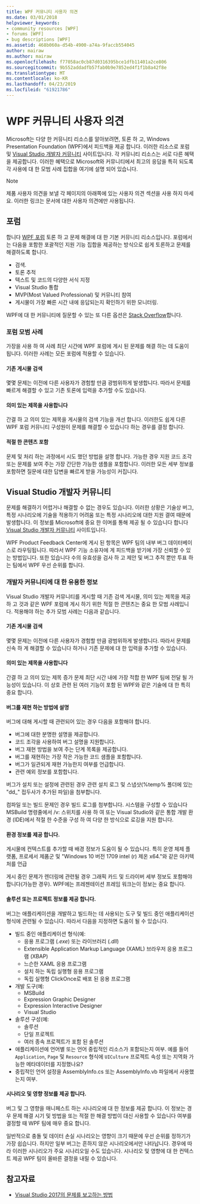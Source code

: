 ```yaml
---
title: WPF 커뮤니티 사용자 의견
ms.date: 03/01/2018
helpviewer_keywords:
- community resources [WPF]
- forums [WPF]
- bug descriptions [WPF]
ms.assetid: 468b060a-d54b-4900-a74a-9faccb554045
author: mairaw
ms.author: mairaw
ms.openlocfilehash: f77058ac0cb87d0316395bce1dfb11401a2ce806
ms.sourcegitcommit: 9b552addadfb57fab0b9e7852ed4f1f1b8a42f8e
ms.translationtype: MT
ms.contentlocale: ko-KR
ms.lasthandoff: 04/23/2019
ms.locfileid: "61921786"
---
```

# <a name="wpf-community-feedback"></a>WPF 커뮤니티 사용자 의견

Microsoft는 다양 한 커뮤니티 리소스를 알아보려면, 토론 하 고, Windows Presentation Foundation (WPF)에서 피드백을 제공 합니다. 이러한 리소스로 포럼 및 [Visual Studio 개발자 커뮤니티](https://developercommunity.visualstudio.com/) 사이트입니다. 각 커뮤니티 리소스는 서로 다른 혜택을 제공합니다. 이러한 혜택으로 Microsoft와 커뮤니티에서 최고의 응답을 특히 되도록 각 사용에 대 한 모범 사례 집합을 여기에 설명 되어 있습니다.

> [!NOTE]
> 제품 사용자 의견을 보낼 각 페이지의 아래쪽에 있는 사용자 의견 섹션을 사용 하지 마세요. 이러한 링크는 문서에 대한 사용자 의견에만 사용됩니다.

## <a name="forums"></a>포럼

합니다 [WPF 포럼](https://social.msdn.microsoft.com/Forums/vstudio/en-US/home?forum=wpf) 토론 하 고 문제 해결에 대 한 기본 커뮤니티 리소스입니다. 포럼에서는 다음을 포함한 포괄적인 지원 기능 집합을 제공하는 방식으로 쉽게 토론하고 문제를 해결하도록 합니다.

- 검색.
- 토론 추적
- 텍스트 및 코드의 다양한 서식 지정
- Visual Studio 통합
- MVP(Most Valued Professional) 및 커뮤니티 참여
- 게시물이 가장 빠른 시간 내에 응답되는지 확인하기 위한 모니터링.

WPF에 대 한 커뮤니티에 질문할 수 있는 또 다른 옵션은 [Stack Overflow](https://stackoverflow.com/questions/tagged/wpf)합니다.

### <a name="forum-best-practices"></a>포럼 모범 사례

가장을 사용 하 여 사례 최단 시간에 WPF 포럼에 게시 된 문제를 해결 하는 데 도움이 됩니다. 이러한 사례는 모든 포럼에 적용할 수 있습니다.

#### <a name="search-existing-posts"></a>기존 게시물 검색

몇몇 문제는 이전에 다른 사용자가 경험할 만큼 광범위하게 발생합니다. 따라서 문제를 빠르게 해결할 수 있고 기존 토론에 입력을 추가할 수도 있습니다.

#### <a name="use-meaningful-titles"></a>의미 있는 제목을 사용합니다

간결 하 고 의미 있는 제목을 게시물의 검색 기능을 개선 합니다. 이러한도 쉽게 다른 WPF 포럼 커뮤니티 구성원이 문제를 해결할 수 있습니다 하는 경우를 결정 합니다.

#### <a name="include-appropriate-content"></a>적절 한 콘텐츠 포함

문제 및 처리 하는 과정에서 시도 했던 방법을 설명 합니다. 가능한 경우 지원 코드 조각 또는 문제를 보여 주는 가장 간단한 가능한 샘플을 포함합니다. 이러한 모든 세부 정보를 포함하면 질문에 대한 답변을 빠르게 받을 가능성이 커집니다.

## <a name="visual-studio-developer-community"></a>Visual Studio 개발자 커뮤니티

문제를 해결하기 어렵거나 해결할 수 없는 경우도 있습니다. 이러한 상황은 기술상 버그, 특정 시나리오에 기술을 적용하기 어려움 또는 특정 시나리오에 대한 지원 결여 때문에 발생합니다. 이 정보를 Microsoft에 중요 한 이며를 통해 제공 될 수 있습니다 합니다 [Visual Studio 개발자 커뮤니티](https://developercommunity.visualstudio.com/) 사이트입니다.

WPF Product Feedback Center에 게시 된 항목은 WPF 팀의 내부 버그 데이터베이스로 라우팅됩니다. 따라서 WPF 기능 소유자에 게 피드백을 받기에 가장 신뢰할 수 있는 방법입니다. 또한 있습니다 수의 유효성을 검사 하 고 제안 및 버그 추적 뿐만 투표 하는 팀에서 WPF 우선 순위를 합니다.

### <a name="developer-community-best-practices"></a>개발자 커뮤니티에 대 한 유용한 정보

Visual Studio 개발자 커뮤니티를 게시할 때 기존 검색 게시물, 의미 있는 제목을 제공 하 고 것과 같은 WPF 포럼에 게시 하기 위한 적절 한 콘텐츠는 중요 한 모범 사례입니다. 적용해야 하는 추가 모범 사례는 다음과 같습니다.

#### <a name="search-existing-posts"></a>기존 게시물 검색

몇몇 문제는 이전에 다른 사용자가 경험할 만큼 광범위하게 발생합니다. 따라서 문제를 신속 하 게 해결할 수 있습니다 하거나 기존 문제에 대 한 입력을 추가할 수 있습니다.

#### <a name="use-meaningful-titles"></a>의미 있는 제목을 사용합니다

간결 하 고 의미 있는 제목 증가 문제 최단 시간 내에 가장 적합 한 WPF 팀에 전달 될 가능성이 있습니다. 이 상호 관련 된 여러 기능이 포함 된 WPF와 같은 기술에 대 한 특히 중요 합니다.

#### <a name="describe-how-to-reproduce-your-bug"></a>버그를 재현 하는 방법에 설명

버그에 대해 게시할 때 관련되어 있는 경우 다음을 포함해야 합니다.

- 버그에 대한 분명한 설명을 제공합니다.
- 코드 조각을 사용하여 버그 설명을 지원합니다.
- 버그 재현 방법을 보여 주는 단계 목록을 제공합니다.
- 버그를 재현하는 가장 작은 가능한 코드 샘플을 포함합니다.
- 버그가 일관되게 재현 가능한지 여부를 언급합니다.
- 관련 예외 정보를 포함합니다.

 버그가 설치 또는 설정에 관련된 경우 관련 설치 로그 및 스냅샷(%temp% 폴더에 있는 "dd_" 접두사가 추가된 파일)을 첨부합니다.

 컴파일 또는 빌드 문제인 경우 빌드 로그를 첨부합니다. 시스템을 구성할 수 있습니다 MSBuild 명령줄에서 /v: 스위치를 사용 하 여 또는 Visual Studio와 같은 통합 개발 환경 (IDE)에서 적절 한 수준을 구성 하 여 다양 한 방식으로 로깅을 지원 합니다.

#### <a name="provide-environment-information"></a>환경 정보를 제공 합니다.

게시물에 컨텍스트를 추가할 때 배경 정보가 도움이 될 수 있습니다. 특히 운영 체제 플랫폼, 프로세서 제품군 및 "Windows 10 버전 1709 intel (r) 제온 x64."와 같은 아키텍처를 언급

게시 중인 문제가 렌더링에 관련될 경우 그래픽 카드 및 드라이버 세부 정보도 포함해야 합니다(가능한 경우). WPF에는 프레젠테이션 프레임 워크는이 정보는 중요 합니다.

#### <a name="provide-solution-or-project-information"></a>솔루션 또는 프로젝트 정보를 제공 합니다.

버그는 애플리케이션을 개발하고 빌드하는 데 사용되는 도구 및 빌드 중인 애플리케이션 형식에 관련될 수 있습니다. 따라서 다음을 지정하면 도움이 될 수 있습니다.

- 빌드 중인 애플리케이션 형식(예:
  - 응용 프로그램 (*.exe*) 또는 라이브러리 (*.dll*)
  - Extensible Application Markup Language (XAML) 브라우저 응용 프로그램 (XBAP)
  - 느슨한 XAML 응용 프로그램
  - 설치 하는 독립 실행형 응용 프로그램
  - 독립 실행형 ClickOnce로 배포 된 응용 프로그램
- 개발 도구(예:
  - MSBuild
  - Expression Graphic Designer
  - Expression Interactive Designer
  - Visual Studio
- 솔루션 구성(예:
  - 솔루션
  - 단일 프로젝트
  - 여러 종속 프로젝트가 포함 된 솔루션
- 애플리케이션에 언어별 또는 언어 중립적인 리소스가 포함되는지 여부. 예를 들어 `Application`, `Page` 및 `Resource` 형식에 `UICulture` 프로젝트 속성 또는 지역화 가능한 메타데이터를 지정했나요?
- 중립적인 언어 설정을 AssemblyInfo.cs 또는 AssemblyInfo.vb 파일에서 사용했는지 여부.

#### <a name="provide-scenario-and-impact-information"></a>시나리오 및 영향 정보를 제공 합니다.

버그 및 그 영향을 매니페스트 하는 시나리오에 대 한 정보를 제공 합니다. 이 정보는 경우 문제 해결 시기 및 방법을 또는 적절 한 해결 방법이 대신 사용할 수 있습니다 여부를 결정할 때 WPF 팀에 매우 중요 합니다.

일반적으로 충돌 및 데이터 손실 시나리오는 영향이 크기 때문에 우선 순위를 정하기가 가장 쉽습니다. 하지만 일부 버그는 흔하지 않은 시나리오에서만 나타납니다. 경우에 따라 이러한 시나리오가 주요 시나리오일 수도 있습니다. 시나리오 및 영향에 대 한 컨텍스트 제공 WPF 팀이 올바른 결정을 내릴 수 있습니다.

## <a name="see-also"></a>참고자료

- [Visual Studio 2017의 문제를 보고하는 방법](/visualstudio/ide/how-to-report-a-problem-with-visual-studio-2017)
